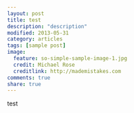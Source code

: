 ```yaml
---
layout: post
title: test
description: "description"
modified: 2013-05-31
category: articles
tags: [sample post]
image:
  feature: so-simple-sample-image-1.jpg
  credit: Michael Rose
  creditlink: http://mademistakes.com
comments: true
share: true
---
```


test
